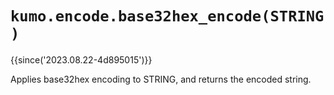 # `kumo.encode.base32hex_encode(STRING)`

{{since('2023.08.22-4d895015')}}

Applies base32hex encoding to STRING, and returns the encoded string.
